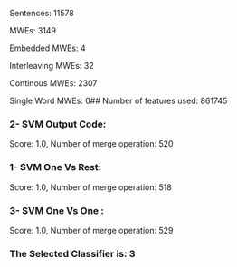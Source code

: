 Sentences: 11578

MWEs: 3149

Embedded MWEs: 4

Interleaving MWEs: 32

Continous MWEs: 2307

Single Word MWEs: 0## Number of features used: 861745

### 2- SVM Output Code: 
Score: 1.0, Number of merge operation: 520
### 1- SVM One Vs Rest: 
Score: 1.0, Number of merge operation: 518
### 3- SVM One Vs One : 
Score: 1.0, Number of merge operation: 529
### The Selected Classifier is: 3
